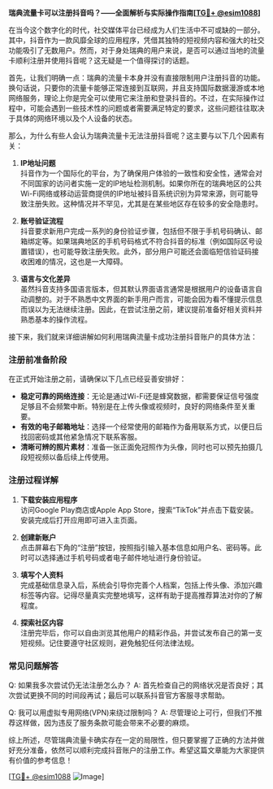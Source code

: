 **瑞典流量卡可以注册抖音吗？——全面解析与实际操作指南[[TG💪+ @esim1088](https://t.me/s/esim1088)]**

在当今这个数字化的时代，社交媒体平台已经成为人们生活中不可或缺的一部分。其中，抖音作为一款风靡全球的应用程序，凭借其独特的短视频内容和强大的社交功能吸引了无数用户。然而，对于身处瑞典的用户来说，是否可以通过当地的流量卡顺利注册并使用抖音呢？这无疑是一个值得探讨的话题。

首先，让我们明确一点：瑞典的流量卡本身并没有直接限制用户注册抖音的功能。换句话说，只要你的流量卡能够正常连接到互联网，并且支持国际数据漫游或本地网络服务，理论上你是完全可以使用它来注册和登录抖音的。不过，在实际操作过程中，可能会遇到一些技术性的问题或者需要满足特定的要求，这些问题往往取决于具体的网络环境以及个人设备的状态。

那么，为什么有些人会认为瑞典流量卡无法注册抖音呢？这主要与以下几个因素有关：

1. **IP地址问题**  
   抖音作为一个国际化的平台，为了确保用户体验的一致性和安全性，通常会对不同国家的访问者实施一定的IP地址检测机制。如果你所在的瑞典地区的公共Wi-Fi网络或移动运营商提供的IP地址被抖音系统识别为异常来源，则可能导致注册失败。这种情况并不罕见，尤其是在某些地区存在较多的安全隐患时。

2. **账号验证流程**  
   抖音要求新用户完成一系列的身份验证步骤，包括但不限于手机号码确认、邮箱绑定等。如果瑞典地区的手机号码格式不符合抖音的标准（例如国际区号设置错误），也可能导致注册失败。此外，部分用户可能还会面临短信验证码接收困难的情况，这也是一大障碍。

3. **语言与文化差异**  
   虽然抖音支持多国语言版本，但其默认界面语言通常是根据用户的设备语言自动调整的。对于不熟悉中文界面的新手用户而言，可能会因为看不懂提示信息而误以为无法继续注册。因此，在尝试注册之前，建议提前准备好相关资料并熟悉基本的操作流程。

接下来，我们就来详细讲解如何利用瑞典流量卡成功注册抖音账户的具体方法：

### 注册前准备阶段

在正式开始注册之前，请确保以下几点已经妥善安排好：

- **稳定可靠的网络连接**：无论是通过Wi-Fi还是蜂窝数据，都需要保证信号强度足够且不会频繁中断。特别是在上传头像或视频时，良好的网络条件至关重要。
- **有效的电子邮箱地址**：选择一个经常使用的邮箱作为备用联系方式，以便日后找回密码或其他紧急情况下联系客服。
- **清晰可辨的照片素材**：准备一张正面免冠照作为头像，同时也可以预先拍摄几段短视频以备后续上传使用。

### 注册过程详解

1. **下载安装应用程序**  
   访问Google Play商店或Apple App Store，搜索“TikTok”并点击下载安装。安装完成后打开应用即可进入主页面。

2. **创建新账户**  
   点击屏幕右下角的“注册”按钮，按照指引输入基本信息如用户名、密码等。此时可以选择通过手机号码或者电子邮件地址进行身份验证。

3. **填写个人资料**  
   完成基础信息录入后，系统会引导你完善个人档案，包括上传头像、添加兴趣标签等内容。记得尽量真实完整地填写，这样有助于提高推荐算法对你的了解程度。

4. **探索社区内容**  
   注册完毕后，你可以自由浏览其他用户的精彩作品，并尝试发布自己的第一支短视频。记住要遵守社区规则，避免触犯任何法律法规。

### 常见问题解答

Q: 如果我多次尝试仍无法注册怎么办？
A: 首先检查自己的网络状况是否良好；其次尝试更换不同的时间段再试；最后可以联系抖音官方客服寻求帮助。

Q: 我可以用虚拟专用网络(VPN)来绕过限制吗？
A: 尽管理论上可行，但我们不推荐这样做，因为违反了服务条款可能会带来不必要的麻烦。

综上所述，尽管瑞典流量卡确实存在一定的局限性，但只要掌握了正确的方法并做好充分准备，依然可以顺利完成抖音账户的注册工作。希望这篇文章能为大家提供有价值的参考信息！

[[TG💪+ @esim1088](https://t.me/s/esim1088) ![Image](https://i.postimg.cc/4NQfJmqS/Snipaste-2025-05-13-00-14-12.png)]